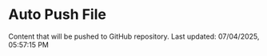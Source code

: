 # Auto Push File

Content that will be pushed to GitHub repository.
Last updated: 07/04/2025, 05:57:15 PM